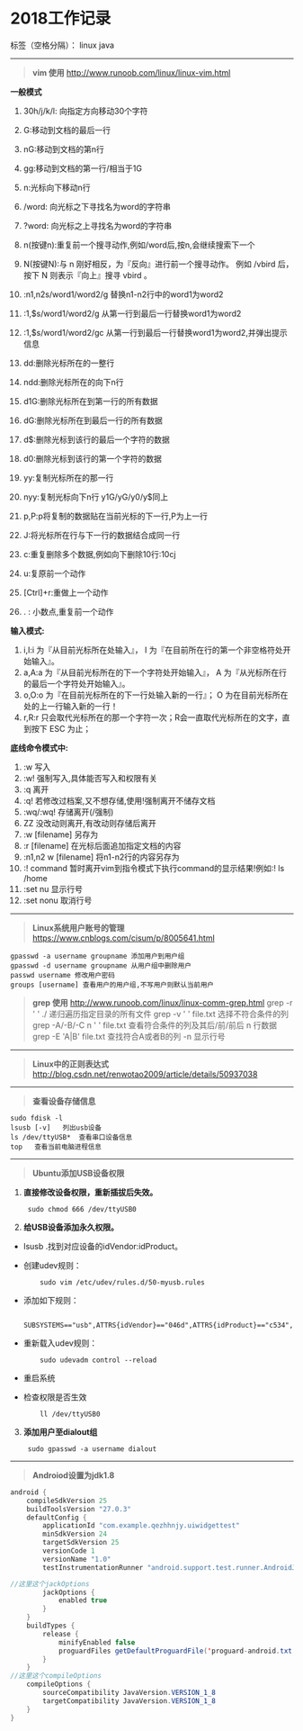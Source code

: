 ﻿# 2018工作记录

标签（空格分隔）： linux java 

---

>**vim 使用**
http://www.runoob.com/linux/linux-vim.html

**一般模式**
1. 30h/j/k/l: 向指定方向移动30个字符
2. G:移动到文档的最后一行
3. nG:移动到文档的第n行
4. gg:移动到文档的第一行/相当于1G
5. n<Enter>:光标向下移动n行

6. /word: 向光标之下寻找名为word的字符串
7. ?word: 向光标之上寻找名为word的字符串
8. n(按键n):重复前一个搜寻动作,例如/word后,按n,会继续搜索下一个
9. N(按键N):与 n 刚好相反，为『反向』进行前一个搜寻动作。 例如 /vbird 后，按下 N 则表示『向上』搜寻 vbird 。
10. :n1,n2s/word1/word2/g  替换n1-n2行中的word1为word2
11. :1,\$s/word1/word2/g  从第一行到最后一行替换word1为word2
12. :1,\$s/word1/word2/gc 从第一行到最后一行替换word1为word2,并弹出提示信息

13. dd:删除光标所在的一整行
14. ndd:删除光标所在的向下n行
15. d1G:删除光标所在到第一行的所有数据
16. dG:删除光标所在到最后一行的所有数据
17. d\$:删除光标到该行的最后一个字符的数据
18. d0:删除光标到该行的第一个字符的数据
19. yy:复制光标所在的那一行
20. nyy:复制光标向下n行   y1G/yG/y0/y\$同上
21. p,P:p将复制的数据贴在当前光标的下一行,P为上一行
22. J:将光标所在行与下一行的数据结合成同一行
23. c:重复删除多个数据,例如向下删除10行:10cj
24. u:复原前一个动作
25. [Ctrl]+r:重做上一个动作
26. . : 小数点,重复前一个动作

**输入模式:**
1. i,I:i 为『从目前光标所在处输入』， I 为『在目前所在行的第一个非空格符处开始输入』。
2. a,A:a 为『从目前光标所在的下一个字符处开始输入』， A 为『从光标所在行的最后一个字符处开始输入』。
3. o,O:o 为『在目前光标所在的下一行处输入新的一行』； O 为在目前光标所在处的上一行输入新的一行！
4. r,R:r 只会取代光标所在的那一个字符一次；R会一直取代光标所在的文字，直到按下 ESC 为止；


**底线命令模式中:**
1. :w  写入
2. :w! 强制写入,具体能否写入和权限有关
3. :q  离开
4. :q! 若修改过档案,又不想存储,使用!强制离开不储存文档
5. :wq/:wq! 存储离开(/强制)
6. ZZ  没改动则离开,有改动则存储后离开
7. :w [filename] 另存为
8. :r [filename] 在光标后面追加指定文档的内容
9. :n1,n2 w [filename] 将n1-n2行的内容另存为
10. :! command 暂时离开vim到指令模式下执行command的显示结果!例如:! ls /home 
11. :set nu 显示行号
12. :set nonu 取消行号

---

>**Linux系统用户账号的管理**
https://www.cnblogs.com/cisum/p/8005641.html

    gpasswd -a username groupname 添加用户到用户组
    gpasswd -d username groupname 从用户组中删除用户
    passwd username 修改用户密码
    groups [username] 查看用户的用户组,不写用户则默认当前用户
    
>**grep 使用**
http://www.runoob.com/linux/linux-comm-grep.html
 grep -r '  ' ./   递归遍历指定目录的所有文件
 grep -v '  ' file.txt  选择不符合条件的列
 grep -A/-B/-C n '  ' file.txt   查看符合条件的列及其后/前/前后 n 行数据
 grep -E 'A|B' file.txt   查找符合A或者B的列
 -n 显示行号
 
 ---
 
 >**Linux中的正则表达式**
 http://blog.csdn.net/renwotao2009/article/details/50937038
 
 ---
 
 >**查看设备存储信息**
 
    sudo fdisk -l
    lsusb [-v]   列出usb设备
    ls /dev/ttyUSB*  查看串口设备信息 
    top   查看当前电脑进程信息
       
---

>**Ubuntu添加USB设备权限**

1. **直接修改设备权限，重新插拔后失效。**

        sudo chmod 666 /dev/ttyUSB0
2. **给USB设备添加永久权限。**
  
  - lsusb  .找到对应设备的idVendor:idProduct。
  - 创建udev规则：
        
            sudo vim /etc/udev/rules.d/50-myusb.rules
  - 添加如下规则：
    
            SUBSYSTEMS=="usb",ATTRS{idVendor}=="046d",ATTRS{idProduct}=="c534",GROUP="users",MODE="666"
  - 重新载入udev规则：
    
            sudo udevadm control --reload
  - 重启系统
  - 检查权限是否生效
    
            ll /dev/ttyUSB0
   
3. **添加用户至dialout组**

        sudo gpasswd -a username dialout
    
---    
    
>**Androiod设置为jdk1.8**

```java
android {
    compileSdkVersion 25
    buildToolsVersion "27.0.3"
    defaultConfig {
        applicationId "com.example.qezhhnjy.uiwidgettest"
        minSdkVersion 24
        targetSdkVersion 25
        versionCode 1
        versionName "1.0"
        testInstrumentationRunner "android.support.test.runner.AndroidJUnitRunner"

//这里这个jackOptions
        jackOptions {
            enabled true
        }
    }
    buildTypes {
        release {
            minifyEnabled false
            proguardFiles getDefaultProguardFile('proguard-android.txt'), 'proguard-rules.pro'
        }
    }
//这里这个compileOptions
    compileOptions {
        sourceCompatibility JavaVersion.VERSION_1_8
        targetCompatibility JavaVersion.VERSION_1_8
    }
}
```
